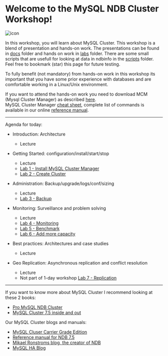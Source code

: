 Welcome to the MySQL NDB Cluster Workshop!
===================
![icon](https://upload.wikimedia.org/wikipedia/en/thumb/6/62/MySQL.svg/124px-MySQL.svg.png)

In this workshop, you will learn about MySQL Cluster. This workshop is a blend of presentation and hands-on work.
The presentations can be found in [docs](./docs) folder and hands on work in [labs](./labs) folder. There are some small scripts that are usefull for looking at data in ndbinfo in the [scripts](./scripts) folder.
Feel free to bookmark (star) this page for future testing.

To fully benefit (not mandatory) from hands-on work in this workshop its important that you have some prior experience with databases and are comfortable working in a Linux/Unix environment.

If you want to attend the hands-on work you need to download MCM (Mysql Cluster Manager) as described [here](/labs/prework.md).  
MySQL Cluster Manager [cheat sheet](https://gist.github.com/wwwted/fb151c3a14c3e9ba65fe0f09ed65a1c4), complete list of commands is available in our online [reference manual](https://dev.mysql.com/doc/mysql-cluster-manager/1.4/en/mcm-client-commands.html).

----------


Agenda for today:

* Introduction: Architecture
  * Lecture 

* Getting Started: configuration/install/start/stop
  * Lecture
  * [Lab 1 - Install MySQL Cluster Manager](./labs/Lab_1_install.md)
  * [Lab 2 - Create Cluster](./labs/Lab_2_create.md)

* Administration: Backup/upgrade/logs/conf/sizing
  * Lecture
  * [Lab 3 - Backup](./labs/Lab_3_backup.md)

* Monitoring: Surveillance and problem solving
  * Lecture
  * [Lab 4 - Monitoring](./labs/Lab_4_mon.md)
  * [Lab 5 - Benchmark](./labs/Lab_5_bench.md)
  * [Lab 6 - Add more capacity](./labs/Lab_6_add.md)

* Best practices: Architectures and case studies
  * Lecture

* Geo Replication: Asynchronous replication and conflict resolution
  * Lecture
  * Not part of 1-day workshop [Lab 7 - Replication](./labs/Lab_7_replication.md)
 
 --------
 
 If you want to know more about MySQL Cluster I recommend looking at these 2 books:
- [Pro MySQL NDB Cluster](https://www.apress.com/br/book/9781484229811)
- [MySQL Cluster 7.5 inside and out](https://www.adlibris.com/se/bok/mysql-cluster-75-inside-and-out-9789176998144)

Our MySQL Cluster blogs and manuals:
- [MySQL Cluser Carrier Grade Edition](https://www.mysql.com/products/cluster/) 
- [Reference manual for NDB 7.5](https://dev.mysql.com/doc/refman/5.7/en/mysql-cluster.html)
- [Mikael Ronstroms blog, the creator of NDB](http://mikaelronstrom.blogspot.co.uk/)
- [MySQL HA Blog](https://mysqlhighavailability.com/category/mysql-cluster/)
